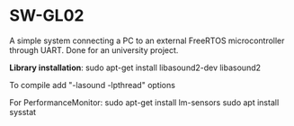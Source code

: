 # SW-GL02
A simple system connecting a PC to an external FreeRTOS microcontroller through UART. Done for an university project. 

**Library installation**:
sudo apt-get install libasound2-dev libasound2

To compile add "-lasound -lpthread" options

For PerformanceMonitor:
    sudo apt-get install lm-sensors
    sudo apt install sysstat
